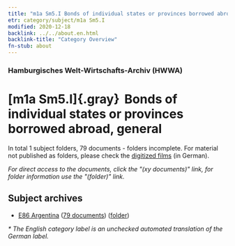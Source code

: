 ```yaml
---
title: "m1a Sm5.I Bonds of individual states or provinces borrowed abroad, general"
etr: category/subject/m1a Sm5.I
modified: 2020-12-18
backlink: ../../about.en.html
backlink-title: "Category Overview"
fn-stub: about
---
```


### Hamburgisches Welt-Wirtschafts-Archiv (HWWA)
# [m1a Sm5.I]{.gray}&#8201; Bonds of individual states or provinces borrowed abroad, general&#160; 





In total 1 subject folders, 79 documents - folders incomplete.
For material not published as folders, please check the [digitized films](/film/h1_sh) (in German).

_For direct access to the documents, click the "(xy documents)" link, for folder information use the "(folder)" link._

## Subject archives


- [E86 Argentina](../../../geo/about.en.html#E86) (<a href="https://dfg-viewer.de/show/?tx_dlf[id]=https://pm20.zbw.eu/mets/sh/1416xx/141692/1448xx/144846/public.mets.en.xml" target="_blank">79 documents</a>) ([folder](http://purl.org/pressemappe20/folder/sh/141692,144846))


_* The English category label is an unchecked automated translation of the German label._

